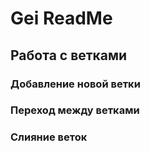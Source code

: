 # Gei ReadMe

## Работа с ветками

### Добавление новой ветки

### Переход между ветками

### Слияние веток